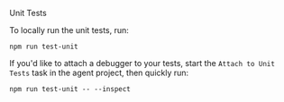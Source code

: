 Unit Tests

To locally run the unit tests, run: 

```
npm run test-unit
```

If you'd like to attach a debugger to your tests, start the `Attach to Unit Tests` task in the agent project, then quickly run:

```
npm run test-unit -- --inspect
```
